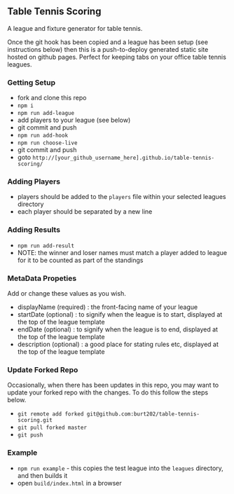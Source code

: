 ## Table Tennis Scoring

A league and fixture generator for table tennis.

Once the git hook has been copied and a league has been setup (see instructions below) then this is a push-to-deploy generated static site hosted on github pages. Perfect for keeping tabs on your office table tennis leagues.

### Getting Setup

- fork and clone this repo
- `npm i`
- `npm run add-league`
- add players to your league (see below)
- git commit and push
- `npm run add-hook`
- `npm run choose-live`
- git commit and push
- goto `http://[your_github_username_here].github.io/table-tennis-scoring/`

### Adding Players

- players should be added to the `players` file within your selected leagues directory
- each player should be separated by a new line

### Adding Results

- `npm run add-result`
- NOTE: the winner and loser names must match a player added to league for it to be counted as part of the standings

### MetaData Propeties

Add or change these values as you wish.

- displayName (required) : the front-facing name of your league
- startDate (optional) : to signify when the league is to start, displayed at the top of the league template
- endDate (optional) : to signify when the league is to end, displayed at the top of the league template
- description (optional) : a good place for stating rules etc, displayed at the top of the league template

### Update Forked Repo

Occasionally, when there has been updates in this repo, you may want to update your forked repo with the changes. To do this follow the steps below.

- `git remote add forked git@github.com:burt202/table-tennis-scoring.git`
- `git pull forked master`
- `git push`

### Example

- `npm run example` - this copies the test league into the `leagues` directory, and then builds it
- open `build/index.html` in a browser

